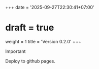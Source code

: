 +++
date = '2025-09-27T22:30:41+07:00'
# draft = true
weight = 1 
title = 'Version 0.2.0'
+++

> [!IMPORTANT]
> Deploy to github pages.